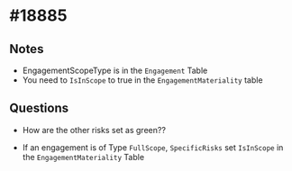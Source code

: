 # #18885

## Notes

- EngagementScopeType is in the `Engagement` Table
- You need to `IsInScope` to true in the `EngagementMateriality` table

## Questions

- How are the other risks set as green??

- If an engagement is of Type `FullScope`, `SpecificRisks` set `IsInScope` in the `EngagementMateriality` Table